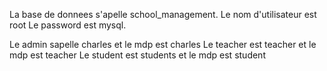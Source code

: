 La base de donnees s'apelle school_management.
Le nom d'utilisateur est root
Le password est mysql.

Le admin sapelle charles et le mdp est charles
Le teacher est teacher et le mdp est teacher
Le student est students et le mdp est student